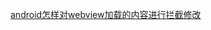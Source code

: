 [android怎样对webview加载的内容进行拦截修改](http://note.youdao.com/noteshare?id=61ed1cfd902bbf6db49be74df5f60389&sub=9518E4EC30BA4ADE98EEF137533AB384)
